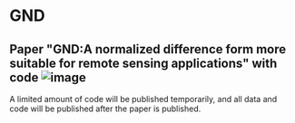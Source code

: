 # GND
Paper "GND:A normalized difference form more suitable for remote sensing applications" with code
![image](https://user-images.githubusercontent.com/46623569/186095378-c0e8ccd3-e141-4469-9e7a-4e64876d42ae.png)
------------------------------------------------------------------------------------------------
A limited amount of code will be published temporarily, and all data and code will be published after the paper is published.
